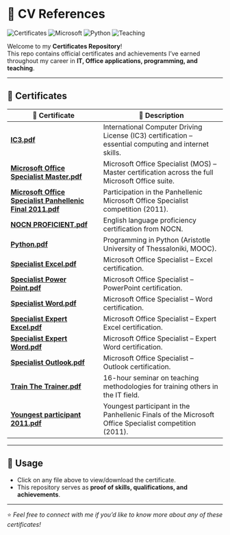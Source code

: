 # 📂 CV References

![Certificates](https://img.shields.io/badge/Certificates-Verified-success?style=for-the-badge&logo=files)
![Microsoft](https://img.shields.io/badge/Microsoft%20Office-Specialist-blue?style=for-the-badge&logo=microsoftoffice)
![Python](https://img.shields.io/badge/Python-Programming-yellow?style=for-the-badge&logo=python)
![Teaching](https://img.shields.io/badge/Trainer-IT%20Education-orange?style=for-the-badge&logo=teach)

Welcome to my **Certificates Repository**!  
This repo contains official certificates and achievements I’ve earned throughout my career in **IT, Office applications, programming, and teaching**.  

---

## 🏅 Certificates

| 📄 Certificate | 📝 Description |
|----------------|----------------|
| **[IC3.pdf](IC3.pdf)** | International Computer Driving License (IC3) certification – essential computing and internet skills. |
| **[Microsoft Office Specialist Master.pdf](Microsoft%20Office%20Specialist%20Master.pdf)** | Microsoft Office Specialist (MOS) – Master certification across the full Microsoft Office suite. |
| **[Microsoft Office Specialist Panhellenic Final 2011.pdf](Microsoft%20Office%20Specialist%20Panhellenic%20Final%202011.pdf)** | Participation in the Panhellenic Microsoft Office Specialist competition (2011). |
| **[NOCN PROFICIENT.pdf](NOCN%20PROFICIENT.pdf)** | English language proficiency certification from NOCN. |
| **[Python.pdf](Python.pdf)** | Programming in Python (Aristotle University of Thessaloniki, MOOC). |
| **[Specialist Excel.pdf](Specialist%20Excel.pdf)** | Microsoft Office Specialist – Excel certification. |
| **[Specialist Power Point.pdf](Specialist%20Power%20Point.pdf)** | Microsoft Office Specialist – PowerPoint certification. |
| **[Specialist Word.pdf](Specialist%20Word.pdf)** | Microsoft Office Specialist – Word certification. |
| **[Specialist Expert Excel.pdf](Specialist%20Expert%20Excel.pdf)** | Microsoft Office Specialist – Expert Excel certification. |
| **[Specialist Expert Word.pdf](Specialist%20Expert%20Word.pdf)** | Microsoft Office Specialist – Expert Word certification. |
| **[Specialist Outlook.pdf](Specialist%20Outlook.pdf)** | Microsoft Office Specialist – Outlook certification. |
| **[Train The Trainer.pdf](Train%20The%20Trainer.pdf)** | 16-hour seminar on teaching methodologies for training others in the IT field. |
| **[Youngest participant 2011.pdf](Youngest%20participant%202011.pdf)** | Youngest participant in the Panhellenic Finals of the Microsoft Office Specialist competition (2011). |

---

## 📌 Usage
- Click on any file above to view/download the certificate.  
- This repository serves as **proof of skills, qualifications, and achievements**.  

---

⭐ *Feel free to connect with me if you’d like to know more about any of these certificates!*  
